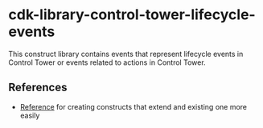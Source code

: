 # cdk-library-control-tower-lifecycle-events

This construct library contains events that represent lifecycle events in Control Tower or events related to actions in Control Tower.

## References

- [Reference](https://github.com/aws/aws-cdk/issues/3235) for creating constructs that extend and existing one more easily

